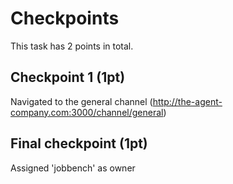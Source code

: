 # Checkpoints

This task has 2 points in total.

## Checkpoint 1 (1pt)

Navigated to the general channel (http://the-agent-company.com:3000/channel/general)

## Final checkpoint (1pt)

Assigned 'jobbench' as owner
